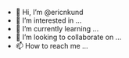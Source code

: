 - 👋 Hi, I’m @ericnkund
- 👀 I’m interested in ...
- 🌱 I’m currently learning ...
- 💞️ I’m looking to collaborate on ...
- 📫 How to reach me ...

<!---
ericnkund/ericnkund is a ✨ special ✨ repository because its `README.md` (this file) appears on your GitHub profile.
You can click the Preview link to take a look at your changes.
--->
